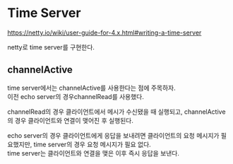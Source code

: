 # Time Server
https://netty.io/wiki/user-guide-for-4.x.html#writing-a-time-server   

netty로 time server를 구현한다.

## channelActive
time server에서는 channelActive를 사용한다는 점에 주목하자.   
이전 echo server의 경우channelRead를 사용했다.

channelRead의 경우 클라이언트에서 메시가 수신됐을 때 실행되고, channelActive의 경우 클라이언트와 연결이 맺어진 후 실행된다.

echo server의 경우 클라이언트에게 응답을 보내려면 클라이언트의 요청 메시지가 필요했지만, time server의 경우 요청 메시지가 필요 없다.   
time server는 클라이언트와 연결을 맺은 이후 즉시 응답을 보낸다.


